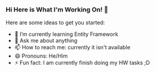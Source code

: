 ### Hi Here is What I'm Working On! 👋

Here are some ideas to get you started:

- 🌱 I’m currently learning Entity Framework
- 💬 Ask me about anything
- 📫 How to reach me: currently it isn't available
- 😄 Pronouns: He/Him
- ⚡ Fun fact: I am currently finish doing my HW tasks ;D
